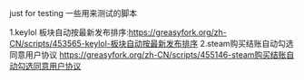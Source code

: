 just for testing
一些用来测试的脚本

1.keylol 板块自动按最新发布排序:https://greasyfork.org/zh-CN/scripts/453565-keylol-板块自动按最新发布排序
2.steam购买结账自动勾选同意用户协议 https://greasyfork.org/zh-CN/scripts/455146-steam购买结账自动勾选同意用户协议
